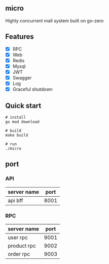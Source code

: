 ## micro
Highly concurrent mall system built on go-zero

## Features
- [x] RPC
- [x] Web
- [x] Redis
- [x] Mysql
- [x] JWT
- [x] Swagger
- [x] Log
- [x] Graceful shutdown

## Quick start

```shell
# install
go mod download

# build
make build

# run
./micro
```
## port

### API

| server name    | port  |
| -------------- | ------|
| api bff        | 8001  |


### RPC
| server name    | port  |
| -------------- | ------|
| user rpc       | 9001  |
| product rpc    | 9002  |
| order rpc      | 9003  |
